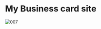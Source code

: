 # My Business card site

![007](https://user-images.githubusercontent.com/76901834/168907090-1c5f20d3-dd07-4469-8c68-34b42f501962.gif)
